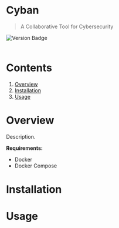# Cyban
> A Collaborative Tool for Cybersecurity
<div id="badges" align="left">
  <img src="https://img.shields.io/badge/version-v1.1-blue" alt="Version Badge"/>
</div>
<br>

# Contents
1. [Overview](#overview)
2. [Installation](#installation)
3. [Usage](#usage)

# Overview
Description.

**Requirements:**
* Docker
* Docker Compose

# Installation
# Usage
